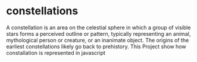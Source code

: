 # constellations
A constellation is an area on the celestial sphere in which a group of visible stars forms a perceived outline or pattern, typically representing an animal, mythological person or creature, or an inanimate object. The origins of the earliest constellations likely go back to prehistory. This Project show how constallation is represented in javascript
